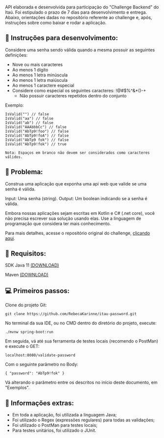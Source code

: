 
API elaborada e desenvolvida para participação do "Challenge Backend" do Itaú. 
Foi estipulado o prazo de 7 dias para desenvolvimento e entrega. Abaixo, orientações dadas no repositório referente ao challenge e, após, instruções sobre como baixar e rodar a aplicação.

## 🚀 Instruções para desenvolvimento: 

Considere uma senha sendo válida quando a mesma possuir as seguintes definições:

- Nove ou mais caracteres
- Ao menos 1 dígito
- Ao menos 1 letra minúscula
- Ao menos 1 letra maiúscula
- Ao menos 1 caractere especial
- Considere como especial os seguintes caracteres: !@#$%^&*()-+
  - Não possuir caracteres repetidos dentro do conjunto

Exemplo:

``` 
IsValid("") // false  
IsValid("aa") // false  
IsValid("ab") // false  
IsValid("AAAbbbCc") // false  
IsValid("AbTp9!foo") // false  
IsValid("AbTp9!foA") // false
IsValid("AbTp9 fok") // false
IsValid("AbTp9!fok") // true
```

` Nota: Espaços em branco não devem ser considerados como caracteres válidos. `

## 🤯 Problema:
Construa uma aplicação que exponha uma api web que valide se uma senha é válida.

Input: Uma senha (string).
Output: Um boolean indicando se a senha é válida.

Embora nossas aplicações sejam escritas em Kotlin e C# (.net core), você não precisa escrever sua solução usando elas. Use a linguagem de programação que considera ter mais conhecimento.

Para mais detalhes, acesse o repositório original do challenge, [clicando aqui](https://github.com/itidigital/backend-challenge).

## 🔔 Requisitos:

SDK Java 11 [(DOWNLOAD)](https://www.oracle.com/java/technologies/downloads/#java11)

Maven [(DOWNLOAD)](https://maven.apache.org/download.cgi)

## 💻 Primeiros passos:

Clone do projeto Git: 

`
git clone https://github.com/RebecaKarinne/itau-password.git
`

No terminal da sua IDE, ou no CMD dentro do diretório do projeto, execute: 

`
./mvnw spring-boot:run
`

Em seguida, vá até sua ferramenta de testes locais (recomendo o PostMan) e execute o GET:

`
localhost:8080/validate-password
`

Com o seguinte parâmetro no Body: 

`
{
    "password": "AbTp9!fok"
}
`

Vá alterando o parâmetro entre os descritos no início deste documento, em "Exemplos".


## 🎯 Informações extras:

- Em toda a aplicação, foi utilizada a linguagem Java;
- Foi utilizado o Regex (expressões regulares) para todas as validações;
- Foi utilizado o PostMan para testes locais;
- Para testes unitários, foi utilizado o JUnit.







